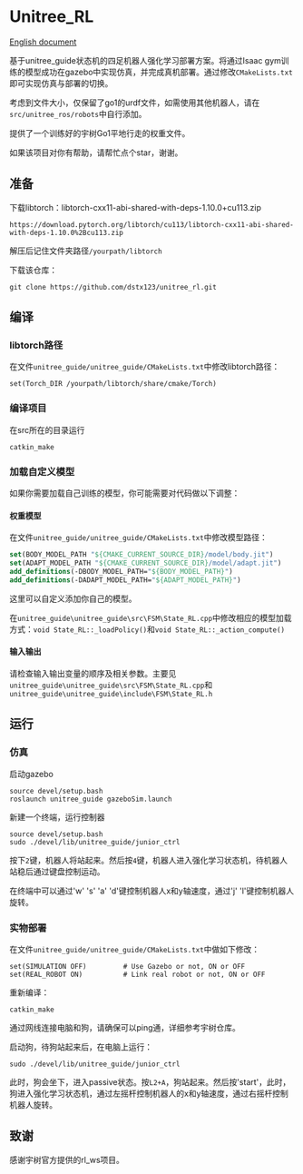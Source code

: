 # Unitree_RL

[English document](README.md)

基于unitree_guide状态机的四足机器人强化学习部署方案。将通过Isaac gym训练的模型成功在gazebo中实现仿真，并完成真机部署。通过修改`CMakeLists.txt`即可实现仿真与部署的切换。

考虑到文件大小，仅保留了go1的urdf文件，如需使用其他机器人，请在`src/unitree_ros/robots`中自行添加。

提供了一个训练好的宇树Go1平地行走的权重文件。

如果该项目对你有帮助，请帮忙点个star，谢谢。

## 准备

下载libtorch：libtorch-cxx11-abi-shared-with-deps-1.10.0+cu113.zip

```
https://download.pytorch.org/libtorch/cu113/libtorch-cxx11-abi-shared-with-deps-1.10.0%2Bcu113.zip
```

解压后记住文件夹路径`/yourpath/libtorch`

下载该仓库：

```
git clone https://github.com/dstx123/unitree_rl.git
```

## 编译

### libtorch路径

在文件`unitree_guide/unitree_guide/CMakeLists.txt`中修改libtorch路径：

```
set(Torch_DIR /yourpath/libtorch/share/cmake/Torch)
```

### 编译项目

在src所在的目录运行

``` 
catkin_make
```

### 加载自定义模型

如果你需要加载自己训练的模型，你可能需要对代码做以下调整：

#### 权重模型

在文件`unitree_guide/unitree_guide/CMakeLists.txt`中修改模型路径：

```cmake
set(BODY_MODEL_PATH "${CMAKE_CURRENT_SOURCE_DIR}/model/body.jit")
set(ADAPT_MODEL_PATH "${CMAKE_CURRENT_SOURCE_DIR}/model/adapt.jit")
add_definitions(-DBODY_MODEL_PATH="${BODY_MODEL_PATH}")
add_definitions(-DADAPT_MODEL_PATH="${ADAPT_MODEL_PATH}")
```

这里可以自定义添加你自己的模型。

在`unitree_guide\unitree_guide\src\FSM\State_RL.cpp`中修改相应的模型加载方式：`void State_RL::_loadPolicy()`和`void State_RL::_action_compute()`

#### 输入输出

请检查输入输出变量的顺序及相关参数。主要见`unitree_guide\unitree_guide\src\FSM\State_RL.cpp`和`unitree_guide\unitree_guide\include\FSM\State_RL.h`

## 运行

### 仿真

启动gazebo

```
source devel/setup.bash
roslaunch unitree_guide gazeboSim.launch
```

新建一个终端，运行控制器

```
source devel/setup.bash
sudo ./devel/lib/unitree_guide/junior_ctrl
```

按下`2`键，机器人将站起来。然后按`4`键，机器人进入强化学习状态机，待机器人站稳后通过键盘控制运动。

在终端中可以通过'w' 's' 'a' 'd'键控制机器人x和y轴速度，通过'j' 'l'键控制机器人旋转。

### 实物部署

在文件`unitree_guide/unitree_guide/CMakeLists.txt`中做如下修改：

```
set(SIMULATION OFF)         # Use Gazebo or not, ON or OFF
set(REAL_ROBOT ON)          # Link real robot or not, ON or OFF
```

重新编译：

```
catkin_make
```

通过网线连接电脑和狗，请确保可以ping通，详细参考宇树仓库。

启动狗，待狗站起来后，在电脑上运行：

```
sudo ./devel/lib/unitree_guide/junior_ctrl
```

此时，狗会坐下，进入passive状态。按`L2+A`，狗站起来。然后按'start'，此时，狗进入强化学习状态机，通过左摇杆控制机器人的x和y轴速度，通过右摇杆控制机器人旋转。

## 致谢

感谢宇树官方提供的rl_ws项目。
